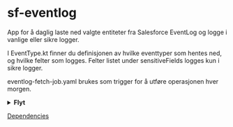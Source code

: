 # sf-eventlog
App for å daglig laste ned valgte entiteter fra Salesforce EventLog og logge i vanlige eller sikre logger.

I EventType.kt finner du definisjonen av hvilke eventtyper som hentes ned, og hvilke felter som logges. Felter listet under sensitiveFields logges kun i sikre logger.

eventlog-fetch-job.yaml brukes som trigger for å utføre operasjonen hver morgen.

<details>
<summary><strong>Flyt</strong></summary>

[![](https://mermaid.ink/img/pako:eNqNk0tu2zAQhq9CcNFFIBl6WLasRQHHrxRo0AIOuqiUBS2NJEYSKVBUWscw0FUP0J6hd-g-N8lJSlJx47ab7oYz___NcEQdcMozwBFOWF7zT2lJhEQ3y4QhNI-3aQlZX4OIENwDkzUv7BxkWtp3fDfak6a-Rbb9Gl3G87a15-_f3Grfpckt4nkvlYd2IFDDJdqSGrqcixTQSbkwymW8bR9_CoFWusdbXqxpDUgpUQksg1oDckHQBUXF4w9xYaxLY13F10SNcybUnQznZt-CnUFOGe3uOFOlpy_fX0qjShrOynDW8ZXKo16iHGqptMYIahX0xWL0a6PfuLGaszipGxAVSNTxBqkVFTsiAL1CtKrA7oB1VNJ7QE9fv6FOEpYRkRkZiHOi9x_Ev2C0Utl_SX78rm0zMmCkUGOYZf5J1pnn6rN74xr7VbytezksZ-MNKRP7Q4wtXAia4UiKHiyscA3RR3zQqgTLEhpIcKRCtUTS1zLB1lnpAxGU7NRT0Brj0aUdSatC8J5lg1UKwrpW3ZopuxYdE3ZUrVvCPnLenLorR1HiKCfq21u4N7deUlII0vzOCv02xEKxJY7CwDBwdMCfcTRxpyPPc2Yzz_Emvu-OLbzHke-MpoEbusE0DALHnwRHCz-Yps5oNvbH7mQW-E44CQPfwpBRycX18A-lnOW0wMdfu00Z6Q?type=png)](https://mermaid.live/edit#pako:eNqNk0tu2zAQhq9CcNFFIBl6WLasRQHHrxRo0AIOuqiUBS2NJEYSKVBUWscw0FUP0J6hd-g-N8lJSlJx47ab7oYz___NcEQdcMozwBFOWF7zT2lJhEQ3y4QhNI-3aQlZX4OIENwDkzUv7BxkWtp3fDfak6a-Rbb9Gl3G87a15-_f3Grfpckt4nkvlYd2IFDDJdqSGrqcixTQSbkwymW8bR9_CoFWusdbXqxpDUgpUQksg1oDckHQBUXF4w9xYaxLY13F10SNcybUnQznZt-CnUFOGe3uOFOlpy_fX0qjShrOynDW8ZXKo16iHGqptMYIahX0xWL0a6PfuLGaszipGxAVSNTxBqkVFTsiAL1CtKrA7oB1VNJ7QE9fv6FOEpYRkRkZiHOi9x_Ev2C0Utl_SX78rm0zMmCkUGOYZf5J1pnn6rN74xr7VbytezksZ-MNKRP7Q4wtXAia4UiKHiyscA3RR3zQqgTLEhpIcKRCtUTS1zLB1lnpAxGU7NRT0Brj0aUdSatC8J5lg1UKwrpW3ZopuxYdE3ZUrVvCPnLenLorR1HiKCfq21u4N7deUlII0vzOCv02xEKxJY7CwDBwdMCfcTRxpyPPc2Yzz_Emvu-OLbzHke-MpoEbusE0DALHnwRHCz-Yps5oNvbH7mQW-E44CQPfwpBRycX18A-lnOW0wMdfu00Z6Q)

</details>

[Dependencies](dependencies.md)
